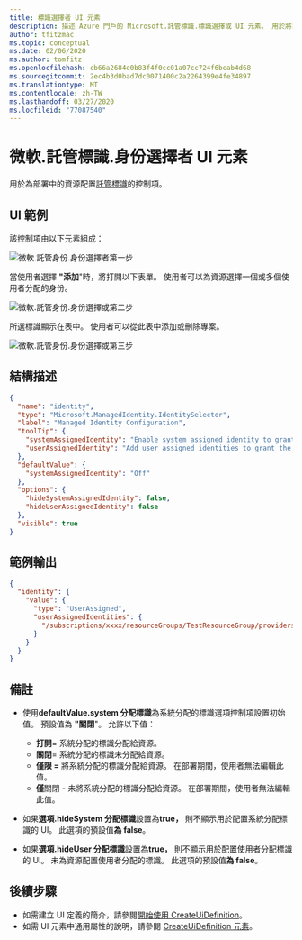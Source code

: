 ```yaml
---
title: 標識選擇者 UI 元素
description: 描述 Azure 門戶的 Microsoft.託管標識.標識選擇或 UI 元素。 用於將託管標識分配給資源。
author: tfitzmac
ms.topic: conceptual
ms.date: 02/06/2020
ms.author: tomfitz
ms.openlocfilehash: cb66a2684e0b83f4f0cc01a07cc724f6beab4d68
ms.sourcegitcommit: 2ec4b3d0bad7dc0071400c2a2264399e4fe34897
ms.translationtype: MT
ms.contentlocale: zh-TW
ms.lasthandoff: 03/27/2020
ms.locfileid: "77087540"
---
```

# <a name="microsoftmanagedidentityidentityselector-ui-element"></a>微軟.託管標識.身份選擇者 UI 元素

用於為部署中的資源配置[託管標識](../../active-directory/managed-identities-azure-resources/overview.md)的控制項。

## <a name="ui-sample"></a>UI 範例

該控制項由以下元素組成：

![微軟.託管身份.身份選擇者第一步](./media/managed-application-elements/microsoft.managedidentity.identityselector1.png)

當使用者選擇 **"添加**"時，將打開以下表單。 使用者可以為資源選擇一個或多個使用者分配的身份。

![微軟.託管身份.身份選擇或第二步](./media/managed-application-elements/microsoft.managedidentity.identityselector2.png)

所選標識顯示在表中。 使用者可以從此表中添加或刪除專案。

![微軟.託管身份.身份選擇或第三步](./media/managed-application-elements/microsoft.managedidentity.identityselector3.png)

## <a name="schema"></a>結構描述

```json
{
  "name": "identity",
  "type": "Microsoft.ManagedIdentity.IdentitySelector",
  "label": "Managed Identity Configuration",
  "toolTip": {
    "systemAssignedIdentity": "Enable system assigned identity to grant the resource access to other existing resources.",
    "userAssignedIdentity": "Add user assigned identities to grant the resource access to other existing resources."
  },
  "defaultValue": {
    "systemAssignedIdentity": "Off"
  },
  "options": {
    "hideSystemAssignedIdentity": false,
    "hideUserAssignedIdentity": false
  },
  "visible": true
}
```

## <a name="sample-output"></a>範例輸出

```json
{
  "identity": {
    "value": {
      "type": "UserAssigned",
      "userAssignedIdentities": {
        "/subscriptions/xxxx/resourceGroups/TestResourceGroup/providers/Microsoft.ManagedIdentity/userAssignedIdentities/TestUserIdentity1": {}
      }
    }
  }
}
```

## <a name="remarks"></a>備註

- 使用**defaultValue.system 分配標識**為系統分配的標識選項控制項設置初始值。 預設值為 **"關閉**"。 允許以下值：
  - **打開**= 系統分配的標識分配給資源。
  - **關閉**= 系統分配的標識未分配給資源。
  - **僅限 =** 將系統分配的標識分配給資源。 在部署期間，使用者無法編輯此值。
  - **僅**關閉 - 未將系統分配的標識分配給資源。 在部署期間，使用者無法編輯此值。

- 如果**選項.hideSystem 分配標識**設置為**true，** 則不顯示用於配置系統分配標識的 UI。 此選項的預設值**為 false**。
- 如果**選項.hideUser 分配標識**設置為**true，** 則不顯示用於配置使用者分配標識的 UI。 未為資源配置使用者分配的標識。 此選項的預設值**為 false**。

## <a name="next-steps"></a>後續步驟

- 如需建立 UI 定義的簡介，請參閱[開始使用 CreateUiDefinition](create-uidefinition-overview.md)。
- 如需 UI 元素中通用屬性的說明，請參閱 [CreateUiDefinition 元素](create-uidefinition-elements.md)。